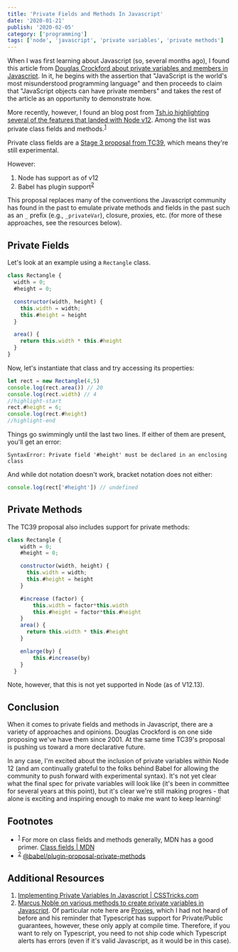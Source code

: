```yaml
---
title: 'Private Fields and Methods In Javascript'
date: '2020-01-21'
publish: '2020-02-05'
category: ['programming']
tags: ['node', 'javascript', 'private variables', 'private methods']
---
```


When I was first learning about Javascript (so, several months ago), I found this article from [Douglas Crockford about private variables and members in Javascript](https://www.crockford.com/javascript/private.html). In it, he begins with the assertion that "JavaScript is the world's most misunderstood programming language" and then proceeds to claim that "JavaScript objects can have private members" and takes the rest of the article as an opportunity to demonstrate how.

More recently, however, I found an blog post from [Tsh.io highlighting several of the features that landed with Node v12](https://tsh.io/blog/new-node-js-features/). Among the list was private class fields and methods.<sup>[1](#footnotes)</sup><a id="fn1"></a>

Private class fields are a [Stage 3 proposal from TC39](https://github.com/tc39/proposal-class-fields#private-fields), which means they're still experimental.

However:

1. Node has support as of v12
2. Babel has plugin support<sup>[2](#footnotes)</sup><a id="fn2"></a>

This proposal replaces many of the conventions the Javascript community has found in the past to emulate private methods and fields in the past such as an `_` prefix (e.g., `_privateVar`), closure, proxies, etc. (for more of these approaches, see the resources below).

## Private Fields

Let's look at an example using a `Rectangle` class.

```javascript
class Rectangle {
  width = 0;
  #height = 0;

  constructor(width, height) {
    this.width = width;
    this.#height = height
  }

  area() {
    return this.width * this.#height
  }
}
```

Now, let's instantiate that class and try accessing its properties:

```javascript
let rect = new Rectangle(4,5)
console.log(rect.area()) // 20
console.log(rect.width) // 4
//highlight-start
rect.#height = 6;
console.log(rect.#height)
//highlight-end
```

Things go swimmingly until the last two lines. If either of them are present, you'll get an error:

```shell
SyntaxError: Private field '#height' must be declared in an enclosing class
```

And while dot notation doesn't work, bracket notation does not either:

```javascript
console.log(rect['#height']) // undefined
```

## Private Methods

The TC39 proposal also includes support for private methods:

```javascript
class Rectangle {
    width = 0;
    #height = 0;

    constructor(width, height) {
      this.width = width;
      this.#height = height
    }

    #increase (factor) {
        this.width = factor*this.width
        this.#height = factor*this.#height
    }
    area() {
      return this.width * this.#height
    }

    enlarge(by) {
        this.#increase(by)
    }
  }
```

Note, however, that this is not yet supported in Node (as of V12.13).

## Conclusion

When it comes to private fields and methods in Javascript, there are a variety of approaches and opinions. Douglas Crockford is on one side proposing we've have them since 2001. At the same time TC39's proposal is pushing us toward a more declarative future.

In any case, I'm excited about the inclusion of private variables within Node 12 (and am continually grateful to the folks behind Babel for allowing the community to push forward with experimental syntax). It's not yet clear what the final spec for private variables will look like (it's been in committee for several years at this point), but it's clear we're still making progres - that alone is exciting and inspiring enough to make me want to keep learning!

## Footnotes

- <sup>[1](#fn1)</sup> For more on class fields and methods generally, MDN has a good primer. [Class fields | MDN](https://developer.mozilla.org/en-US/docs/Web/JavaScript/Reference/Classes/Class_fields)
- <sup>[2](#fn2)</sup> [@babel/plugin-proposal-private-methods](https://babeljs.io/docs/en/babel-plugin-proposal-private-methods)

## Additional Resources

1. [Implementing Private Variables In Javascript | CSSTricks.com](https://css-tricks.com/implementing-private-variables-in-javascript/)
2. [Marcus Noble on various methods to create private variables in Javascript](https://marcusnoble.co.uk/2018-02-04-private-variables-in-javascript/). Of particular note here are [Proxies](https://developer.mozilla.org/en-US/docs/Web/JavaScript/Reference/Global_Objects/Proxy), which I had not heard of before and his reminder that Typescript has support for Private/Public guarantees, however, these only apply at compile time. Therefore, if you want to rely on Typescript, you need to not ship code which Typescript alerts has errors (even if it's valid Javascript, as it would be in this case).
